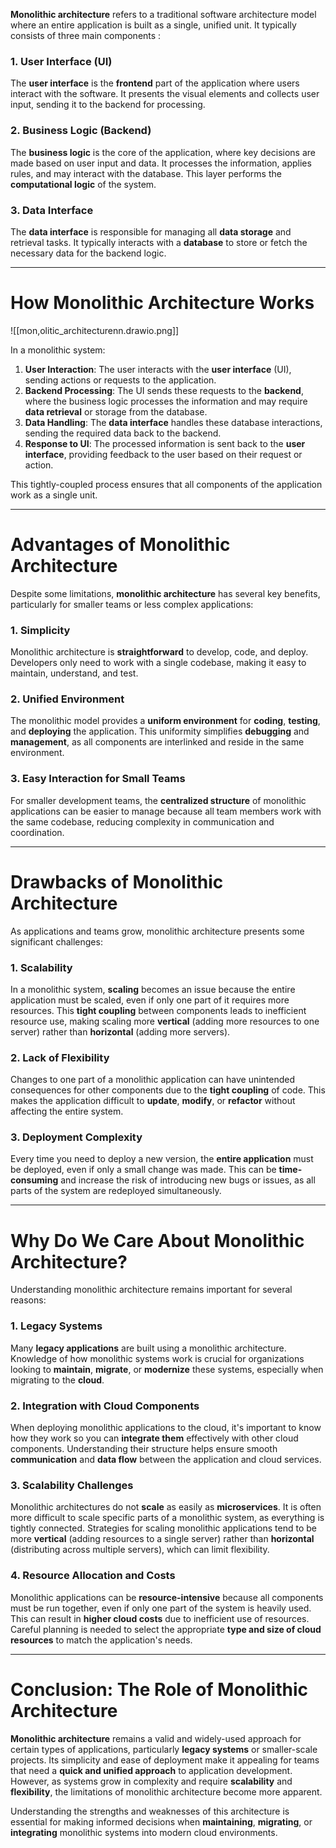 
**Monolithic architecture** refers to a traditional software architecture model where an entire application is built as a single, unified unit. It typically consists of three main components :
### 1. User Interface (UI)

The **user interface** is the **frontend** part of the application where users interact with the software. It presents the visual elements and collects user input, sending it to the backend for processing.

### 2. Business Logic (Backend)

The **business logic** is the core of the application, where key decisions are made based on user input and data. It processes the information, applies rules, and may interact with the database. This layer performs the **computational logic** of the system.

### 3. Data Interface

The **data interface** is responsible for managing all **data storage** and retrieval tasks. It typically interacts with a **database** to store or fetch the necessary data for the backend logic.

---

# How Monolithic Architecture Works

![[mon,olitic_architecturenn.drawio.png]]

In a monolithic system:

1. **User Interaction**: The user interacts with the **user interface** (UI), sending actions or requests to the application.
2. **Backend Processing**: The UI sends these requests to the **backend**, where the business logic processes the information and may require **data retrieval** or storage from the database.
3. **Data Handling**: The **data interface** handles these database interactions, sending the required data back to the backend.
4. **Response to UI**: The processed information is sent back to the **user interface**, providing feedback to the user based on their request or action.

This tightly-coupled process ensures that all components of the application work as a single unit.

---

# Advantages of Monolithic Architecture

Despite some limitations, **monolithic architecture** has several key benefits, particularly for smaller teams or less complex applications:

### 1. Simplicity

Monolithic architecture is **straightforward** to develop, code, and deploy. Developers only need to work with a single codebase, making it easy to maintain, understand, and test.

### 2. Unified Environment

The monolithic model provides a **uniform environment** for **coding**, **testing**, and **deploying** the application. This uniformity simplifies **debugging** and **management**, as all components are interlinked and reside in the same environment.

### 3. Easy Interaction for Small Teams

For smaller development teams, the **centralized structure** of monolithic applications can be easier to manage because all team members work with the same codebase, reducing complexity in communication and coordination.

---

# Drawbacks of Monolithic Architecture

As applications and teams grow, monolithic architecture presents some significant challenges:

### 1. Scalability

In a monolithic system, **scaling** becomes an issue because the entire application must be scaled, even if only one part of it requires more resources. This **tight coupling** between components leads to inefficient resource use, making scaling more **vertical** (adding more resources to one server) rather than **horizontal** (adding more servers).

### 2. Lack of Flexibility

Changes to one part of a monolithic application can have unintended consequences for other components due to the **tight coupling** of code. This makes the application difficult to **update**, **modify**, or **refactor** without affecting the entire system.

### 3. Deployment Complexity

Every time you need to deploy a new version, the **entire application** must be deployed, even if only a small change was made. This can be **time-consuming** and increase the risk of introducing new bugs or issues, as all parts of the system are redeployed simultaneously.

---

# Why Do We Care About Monolithic Architecture?

Understanding monolithic architecture remains important for several reasons:

### 1. Legacy Systems

Many **legacy applications** are built using a monolithic architecture. Knowledge of how monolithic systems work is crucial for organizations looking to **maintain**, **migrate**, or **modernize** these systems, especially when migrating to the **cloud**.

### 2. Integration with Cloud Components

When deploying monolithic applications to the cloud, it's important to know how they work so you can **integrate them** effectively with other cloud components. Understanding their structure helps ensure smooth **communication** and **data flow** between the application and cloud services.

### 3. Scalability Challenges

Monolithic architectures do not **scale** as easily as **microservices**. It is often more difficult to scale specific parts of a monolithic system, as everything is tightly connected. Strategies for scaling monolithic applications tend to be more **vertical** (adding resources to a single server) rather than **horizontal** (distributing across multiple servers), which can limit flexibility.

### 4. Resource Allocation and Costs

Monolithic applications can be **resource-intensive** because all components must be run together, even if only one part of the system is heavily used. This can result in **higher cloud costs** due to inefficient use of resources. Careful planning is needed to select the appropriate **type and size of cloud resources** to match the application's needs.

---

# Conclusion: The Role of Monolithic Architecture

**Monolithic architecture** remains a valid and widely-used approach for certain types of applications, particularly **legacy systems** or smaller-scale projects. Its simplicity and ease of deployment make it appealing for teams that need a **quick and unified approach** to application development. However, as systems grow in complexity and require **scalability** and **flexibility**, the limitations of monolithic architecture become more apparent.

Understanding the strengths and weaknesses of this architecture is essential for making informed decisions when **maintaining**, **migrating**, or **integrating** monolithic systems into modern cloud environments.